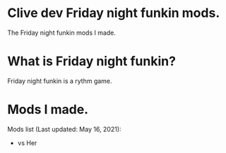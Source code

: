 # Clive dev Friday night funkin mods.
The Friday night funkin mods I made.

# What is Friday night funkin?
Friday night funkin is a rythm game.

# Mods I made.

Mods list (Last updated: May 16, 2021):
- vs Her
